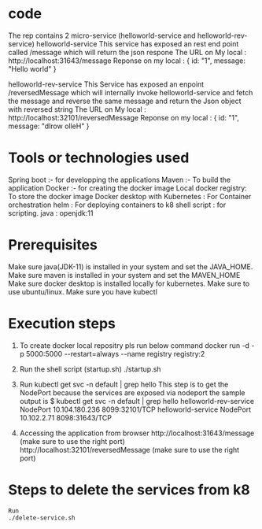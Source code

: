 # code
The rep contains 2 micro-service (helloworld-service and helloworld-rev-service)
 helloworld-service 
    This service has exposed an rest end point called /message which will return the json respone
    The URL on My local : http://localhost:31643/message
    Reponse on my local : 
      {
      id: "1",
      message: "Hello world"
      }
  
helloworld-rev-service
    This Service has exposed an enpoint /reversedMessage which will internally invoke  helloworld-service and fetch the message and reverse the same message and return the Json object with reversed string
    The URL on My local : http://localhost:32101/reversedMessage
    Reponse on my local :
      {
      id: "1",
      message: "dlrow olleH"
      }

# Tools or technologies used
  Spring boot :- for developping the applications
  Maven :- To build the application
  Docker :- for creating the docker image
  Local docker registry: To store the docker image
  Docker desktop with Kubernetes : For Container orchestration
  helm : For deploying containers to k8
  shell script : for scripting.
  java : openjdk:11

# Prerequisites
  Make sure java(JDK-11) is installed in your system and set the JAVA_HOME.
  Make sure maven is installed in your system and set the MAVEN_HOME
  Make sure docker desktop is installed locally for kubernetes.
  Make sure to use ubuntu/linux.
  Make sure you have kubectl

# Execution steps
  1) To create docker local repositry pls run below command
      docker run -d -p 5000:5000 --restart=always --name registry registry:2
  2) Run the shell script (startup.sh)
      ./startup.sh
  3) Run kubectl get svc -n default | grep hello
      This step is to get the NodePort because the services are exposed via nodeport 
      the sample output is 
      $  kubectl get svc -n default | grep hello
        helloworld-rev-service   NodePort    10.104.180.236   <none>        8099:32101/TCP
        helloworld-service       NodePort    10.102.2.71      <none>        8098:31643/TCP 

  4) Accessing the application from browser
      http://localhost:31643/message (make sure to use the right port)
      http://localhost:32101/reversedMessage (make sure to use the right port)

  
  # Steps to delete the services from k8
    Run 
    ./delete-service.sh


    